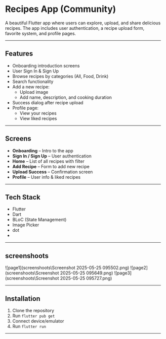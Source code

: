 # Recipes App (Community)

A beautiful Flutter app where users can explore, upload, and share delicious recipes. The app includes user authentication, a recipe upload form, favorite system, and profile pages.

---

## Features

- Onboarding introduction screens
- User Sign In & Sign Up
- Browse recipes by categories (All, Food, Drink)
- Search functionality
- Add a new recipe:
  - Upload image
  - Add name, description, and cooking duration
- Success dialog after recipe upload
- Profile page:
  - View your recipes
  - View liked recipes


---

## Screens

- **Onboarding** – Intro to the app
- **Sign In / Sign Up** – User authentication
- **Home** – List of all recipes with filter
- **Add Recipe** – Form to add new recipe
- **Upload Success** – Confirmation screen
- **Profile** – User info & liked recipes

---

## Tech Stack

- Flutter
- Dart
- BLoC (State Management)
- Image Picker
- dot
- 

---
## screenshoots

![page1](screenshoots\Screenshot 2025-05-25 095502.png)
![page2](screenshoots\Screenshot 2025-05-25 095649.png)
![page3](screenshoots\Screenshot 2025-05-25 095727.png)

---
## Installation

1. Clone the repository
2. Run `flutter pub get`
3. Connect device/emulator
4. Run `flutter run`

---


